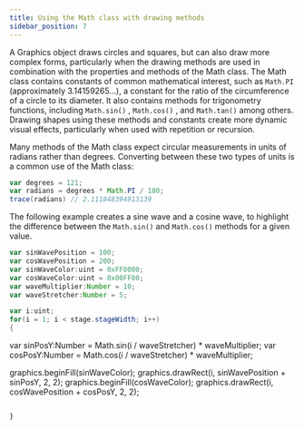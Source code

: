 ```yaml
---
title: Using the Math class with drawing methods
sidebar_position: 7
---
```


A Graphics object draws circles and squares, but can also draw more complex forms, particularly when the drawing methods are used in combination with the properties and methods of the Math class. The Math class contains constants of common mathematical interest, such as `Math.PI` (approximately 3.14159265...), a constant for the ratio of the circumference of a circle to its diameter. It also contains methods for trigonometry functions, including `Math.sin()` , `Math.cos()` , and `Math.tan()` among others. Drawing shapes using these methods and constants create more dynamic visual effects, particularly when used with repetition or recursion.

Many methods of the Math class expect circular measurements in units of radians rather than degrees. Converting between these two types of units is a common use of the Math class:

```actionscript
var degrees = 121;
var radians = degrees * Math.PI / 180;
trace(radians) // 2.111848394913139
```

The following example creates a sine wave and a cosine wave, to highlight the difference between the `Math.sin()` and `Math.cos()` methods for a given value.

```actionscript
var sinWavePosition = 100;
var cosWavePosition = 200;
var sinWaveColor:uint = 0xFF0000;
var cosWaveColor:uint = 0x00FF00;
var waveMultiplier:Number = 10;
var waveStretcher:Number = 5;

var i:uint;
for(i = 1; i < stage.stageWidth; i++)
{
```
var sinPosY:Number = Math.sin(i / waveStretcher) * waveMultiplier;
var cosPosY:Number = Math.cos(i / waveStretcher) * waveMultiplier;

graphics.beginFill(sinWaveColor);
graphics.drawRect(i, sinWavePosition + sinPosY, 2, 2);
graphics.beginFill(cosWaveColor);
graphics.drawRect(i, cosWavePosition + cosPosY, 2, 2);
```

}
```
